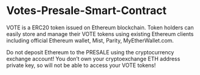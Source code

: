 # Votes-Presale-Smart-Contract

VOTE is a ERC20 token issued on Ethereum blockchain. 
Token holders can easily store and manage their VOTE tokens using existing Ethereum clients 
including official Ethereum wallet, Mist, Parity, MyEtherWallet.com.

Do not deposit Ethereum to the PRESALE using the cryptocurrency exchange account! 
You don’t own your cryptoexchange ETH address private key, so will not be able to access your VOTE tokens!
